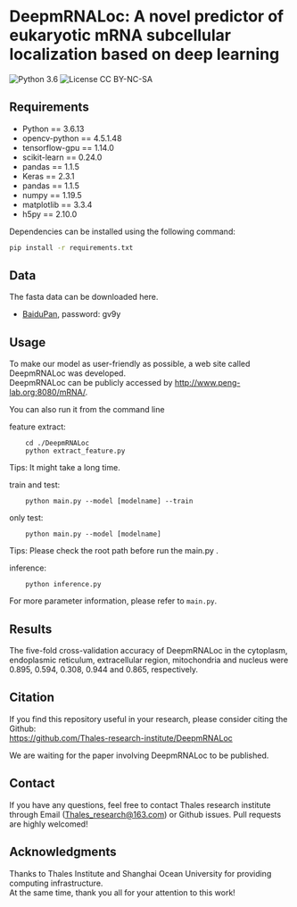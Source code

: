 # DeepmRNALoc: A novel predictor of eukaryotic mRNA subcellular localization based on deep learning
![Python 3.6](https://img.shields.io/badge/python-3.6-green.svg?style=plastic)
![License CC BY-NC-SA](https://img.shields.io/badge/license-CC_BY--NC--SA--green.svg?style=plastic)


## Requirements

- Python == 3.6.13
- opencv-python == 4.5.1.48
- tensorflow-gpu == 1.14.0
- scikit-learn == 0.24.0
- pandas ==  1.1.5
- Keras == 2.3.1
- pandas == 1.1.5
- numpy == 1.19.5
- matplotlib == 3.3.4
- h5py == 2.10.0

Dependencies can be installed using the following command:
```bash
pip install -r requirements.txt
```

## Data
The fasta data can be downloaded here.
- [BaiduPan](https://pan.baidu.com/s/1_sJ97N2te9CJxlbYz8DzfA), password: gv9y 

## Usage
To make our model as user-friendly as possible, a web site called DeepmRNALoc was developed.<br/>
DeepmRNALoc can be publicly accessed by http://www.peng-lab.org:8080/mRNA/. 

You can also run it from the command line

feature extract:
```
    cd ./DeepmRNALoc
    python extract_feature.py
```
Tips: It might take a long time.

train and test:
```
    python main.py --model [modelname] --train
```
only test:
```
    python main.py --model [modelname]
```
Tips: Please check the root path before run the main.py .

inference:
```
    python inference.py
```

For more parameter information, please refer to `main.py`.

## <span id="resultslink">Results</span>
The five-fold cross-validation accuracy of DeepmRNALoc in the cytoplasm, endoplasmic reticulum, extracellular region, mitochondria and nucleus were 0.895, 0.594, 0.308, 0.944 and 0.865, respectively.

## <span id="citelink">Citation</span>
If you find this repository useful in your research, please consider citing the Github:<br/>
https://github.com/Thales-research-institute/DeepmRNALoc<br/>

We are waiting for the paper involving DeepmRNALoc to be published.

## Contact
If you have any questions, feel free to contact Thales research institute through Email (Thales_research@163.com) or Github issues. Pull requests are highly welcomed!

## Acknowledgments
Thanks to Thales Institute and Shanghai Ocean University for providing computing infrastructure.<br/>
At the same time, thank you all for your attention to this work!

